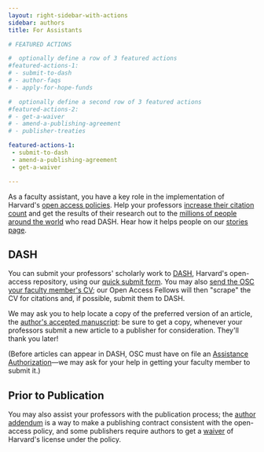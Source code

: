 ```yaml
---
layout: right-sidebar-with-actions
sidebar: authors
title: For Assistants

# FEATURED ACTIONS

#  optionally define a row of 3 featured actions
#featured-actions-1:
# - submit-to-dash
# - author-faqs
# - apply-for-hope-funds

#  optionally define a second row of 3 featured actions
#featured-actions-2:
# - get-a-waiver
# - amend-a-publishing-agreement
# - publisher-treaties

featured-actions-1:
 - submit-to-dash
 - amend-a-publishing-agreement
 - get-a-waiver

---
```


As a faculty assistant, you have a key role in the implementation of Harvard's [open access policies]({{site.baseurl}}/policies/). Help your professors [increase their citation count](http://www.openoasis.org/index.php?option=com_content&view=article&id=560&Itemid=391) and get the results of their research out to the [millions of people around the world](https://osc.hul.harvard.edu/dash/mydash?v=geomap&t=1&gi=alldash) who read DASH. Hear how it helps people on our [stories page](https://dash.harvard.edu/stories).

## DASH

You can submit your professors' scholarly work to [DASH](http://dash.harvard.edu/), Harvard's open-access repository, using our [quick submit form](https://osc.hul.harvard.edu/dash/quicksubmit/). You may also [send the OSC your faculty member's CV](mailto:{{site.email}}?subject=Faculty%20CV); our Open Access Fellows will then "scrape" the CV for citations and, if possible, submit them to DASH.

We may ask you to help locate a copy of the preferred version of an article, the [author's accepted manuscript]({{site.baseurl}}/authors/faq/#what-version): be sure to get a copy, whenever your professors submit a new article to a publisher for consideration. They'll thank you later!

(Before articles can appear in DASH, OSC must have on file an [Assistance Authorization](https://osc.hul.harvard.edu/dash/authorization/)&mdash;we may ask for your help in getting your faculty member to submit it.)

## Prior to Publication

You may also assist your professors with the publication process; the [author addendum](https://osc.hul.harvard.edu/dash/addendum/) is a way to make a publishing contract consistent with the open-access policy, and some publishers require authors to get a [waiver](https://osc.hul.harvard.edu/dash/waiver/) of Harvard's license under the policy.
